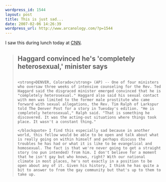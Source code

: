 ```yaml
--- 
wordpress_id: 1544
layout: post
title: This is just sad...
date: 2007-02-06 14:26:39
wordpress_url: http://www.arcanology.com/?p=1544
---
```

I saw this during lunch today at <a href="http://www.cnn.com/2007/US/02/06/haggard.ap/index.html">CNN</a>. <blockquote>
                                                                                                                                                                                                                                                                                                                                                                                                                                                                                                                                                                                                                                                                                                                                                                                                                                                      <h2>
                                                                                                                                                                                                                                                                                                                                                                                                                                                                                                                                                                                                                                                                                                                                                                                                                                                        Haggard convinced he's 'completely heterosexual,' minister says
                                                                                                                                                                                                                                                                                                                                                                                                                                                                                                                                                                                                                                                                                                                                                                                                                                                      </h2>
                                                                                                                                                                                                                                                                                                                                                                                                                                                                                                                                                                                                                                                                                                                                                                                                                                                      
                                                                                                                                                                                                                                                                                                                                                                                                                                                                                                                                                                                                                                                                                                                                                                                                                                                      <strong>DENVER, Colorado</strong> (AP) -- One of four ministers who oversaw three weeks of intensive counseling for the Rev. Ted Haggard said the disgraced minister emerged convinced that he is "completely heterosexual." Haggard also said his sexual contact with men was limited to the former male prostitute who came forward with sexual allegations, the Rev. Tim Ralph of Larkspur told The Denver Post for a story in Tuesday's edition. "He is completely heterosexual," Ralph said. "That is something he discovered. It was the acting-out situations where things took place. It wasn't a constant thing."
                                                                                                                                                                                                                                                                                                                                                                                                                                                                                                                                                                                                                                                                                                                                                                                                                                                    </blockquote> I find this especially sad because in another world, this fellow would be able to be open and talk about what is really going on within himself and perhaps discuss the troubles he has had or what it is like to be evangelical and homosexual. The fact is that we're never going to get a straight story (no pun intended) from him. I don't believe for a moment that he isn't gay but who knows, right? With our national climate in most places, he's not exactly in a position to be open about any of it. Given his history, I think he has quite a bit to answer to from the gay community but that's up to them to take up.